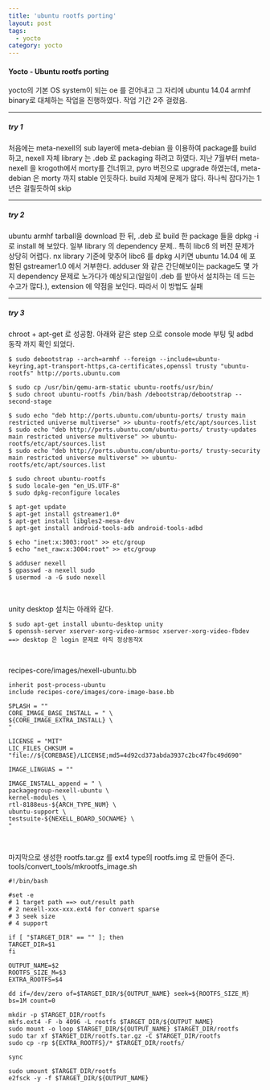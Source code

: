 ```yaml
---
title: 'ubuntu rootfs porting'
layout: post
tags:
  - yocto
category: yocto
---
```

#### Yocto - Ubuntu rootfs porting

yocto의 기본 OS system이 되는 oe 를 걷어내고 그 자리에 ubuntu 14.04 armhf binary로 대체하는 작업을 진행하였다.
작업 기간 2주 걸렸음.

---

##### try 1
처음에는 meta-nexell의 sub layer에 meta-debian 을 이용하여 package를 build 하고, nexell 자체 library 는 .deb 로 packaging 하려고 하였다. 
지난 7월부터 meta-nexell 을 krogoth에서 morty를 건너뛰고, pyro 버전으로 upgrade 하였는데, meta-debian 은 morty 까지 stable 인듯하다. build 자체에 문제가 많다.
하나씩 잡다가는 1년은 걸릴듯하여 skip 

---

##### try 2

ubuntu armhf tarball을 download 한 뒤, .deb 로 build 한 package 들을 dpkg -i 로 install 해 보았다.
일부 library 의 dependency 문제.. 특히 libc6 의 버전 문제가 상당히 어렵다. nx library 기준에 맞추어 libc6 를 dpkg 시키면
ubuntu 14.04 에 포함된 gstreamer1.0 에서 거부한다. 
adduser 와 같은 간단해보이는 package도 몇 가지 dependency 문제로 노가다가 예상되고(일일이 .deb 를 받아서 설치하는 데 드는 수고가 많다.), extension 에 약점을 보인다.
따라서 이 방법도 실패

---

##### try 3 
chroot + apt-get 로 성공함.
아래와 같은 step 으로 console mode 부팅 및 adbd 동작 까지 확인 되었다.

```
$ sudo debootstrap --arch=armhf --foreign --include=ubuntu-keyring,apt-transport-https,ca-certificates,openssl trusty "ubuntu-rootfs" http://ports.ubuntu.com

$ sudo cp /usr/bin/qemu-arm-static ubuntu-rootfs/usr/bin/
$ sudo chroot ubuntu-rootfs /bin/bash /debootstrap/debootstrap --second-stage

$ sudo echo "deb http://ports.ubuntu.com/ubuntu-ports/ trusty main restricted universe multiverse" >> ubuntu-rootfs/etc/apt/sources.list
$ sudo echo "deb http://ports.ubuntu.com/ubuntu-ports/ trusty-updates main restricted universe multiverse" >> ubuntu-rootfs/etc/apt/sources.list
$ sudo echo "deb http://ports.ubuntu.com/ubuntu-ports/ trusty-security main restricted universe multiverse" >> ubuntu-rootfs/etc/apt/sources.list

$ sudo chroot ubuntu-rootfs
$ sudo locale-gen "en_US.UTF-8"
$ sudo dpkg-reconfigure locales

$ apt-get update
$ apt-get install gstreamer1.0*
$ apt-get install libgles2-mesa-dev
$ apt-get install android-tools-adb android-tools-adbd

$ echo "inet:x:3003:root" >> etc/group
$ echo "net_raw:x:3004:root" >> etc/group
 
$ adduser nexell
$ gpasswd -a nexell sudo
$ usermod -a -G sudo nexell
```

<br>

unity desktop 설치는 아래와 같다.
```
$ sudo apt-get install ubuntu-desktop unity
$ openssh-server xserver-xorg-video-armsoc xserver-xorg-video-fbdev ==> desktop 은 login 문제로 아직 정상동작X
```

<br>

recipes-core/images/nexell-ubuntu.bb
```
inherit post-process-ubuntu 
include recipes-core/images/core-image-base.bb 

SPLASH = "" 
CORE_IMAGE_BASE_INSTALL = " \ 
${CORE_IMAGE_EXTRA_INSTALL} \ 
" 

LICENSE = "MIT" 
LIC_FILES_CHKSUM = "file://${COREBASE}/LICENSE;md5=4d92cd373abda3937c2bc47fbc49d690" 

IMAGE_LINGUAS = "" 

IMAGE_INSTALL_append = " \ 
packagegroup-nexell-ubuntu \ 
kernel-modules \ 
rtl-8188eus-${ARCH_TYPE_NUM} \ 
ubuntu-support \ 
testsuite-${NEXELL_BOARD_SOCNAME} \ 
"
```

<br>

마지막으로 생성한 rootfs.tar.gz 를 ext4 type의 rootfs.img 로 만들어 준다.
tools/convert_tools/mkrootfs_image.sh
```
#!/bin/bash 

#set -e 
# 1 target path ==> out/result path 
# 2 nexell-xxx-xxx.ext4 for convert sparse 
# 3 seek size 
# 4 support 

if [ "$TARGET_DIR" == "" ]; then 
TARGET_DIR=$1 
fi 

OUTPUT_NAME=$2 
ROOTFS_SIZE_M=$3 
EXTRA_ROOTFS=$4 

dd if=/dev/zero of=$TARGET_DIR/${OUTPUT_NAME} seek=${ROOTFS_SIZE_M} bs=1M count=0 

mkdir -p $TARGET_DIR/rootfs 
mkfs.ext4 -F -b 4096 -L rootfs $TARGET_DIR/${OUTPUT_NAME} 
sudo mount -o loop $TARGET_DIR/${OUTPUT_NAME} $TARGET_DIR/rootfs 
sudo tar xf $TARGET_DIR/rootfs.tar.gz -C $TARGET_DIR/rootfs 
sudo cp -rp ${EXTRA_ROOTFS}/* $TARGET_DIR/rootfs/ 

sync 

sudo umount $TARGET_DIR/rootfs 
e2fsck -y -f $TARGET_DIR/${OUTPUT_NAME}
```